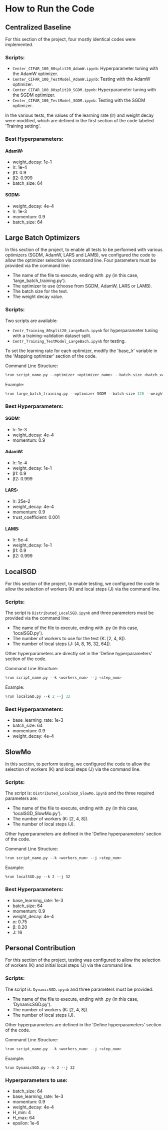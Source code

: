 # How to Run the Code
## Centralized Baseline
For this section of the project, four mostly identical codes were implemented.

### **Scripts**:
- `Center_CIFAR_100_80split20_AdamW.ipynb`: Hyperparameter tuning with the AdamW optimizer.
- `Center_CIFAR_100_TestModel_AdamW.ipynb`: Testing with the AdamW optimizer.
- `Center_CIFAR_100_80split20_SGDM.ipynb`: Hyperparameter tuning with the SGDM optimizer.
- `Center_CIFAR_100_TestModel_SGDM.ipynb`: Testing with the SGDM optimizer.


In the various tests, the values of the learning rate (lr) and weight decay were modified, which are defined in the first section of the code labeled 'Training setting'.

### Best Hyperparameters:
#### AdamW:
- weight_decay: 1e-1
- lr: 1e-4
- β1: 0.9
- β2: 0.999
- batch_size: 64
#### SGDM:
- weight_decay: 4e-4
- lr: 1e-3
- momentum: 0.9
- batch_size: 64

## Large Batch Optimizers
In this section of the project, to enable all tests to be performed with various optimizers (SGDM, AdamW, LARS and LAMB), we configured the code to allow the optimizer selection via command line. Four parameters must be provided via the command line:

- The name of the file to execute, ending with .py (in this case, 'large_batch_training.py').
- The optimizer to use (choose from SGDM, AdamW, LARS or LAMB).
- The batch size for the test.
- The weight decay value.

### **Scripts**:
Two scripts are available:

- `Centr_Training_80split20_LargeBach.ipynb` for hyperparameter tuning with a training-validation dataset split.
- `Centr_Training_TestModel_LargeBach.ipynb` for testing.

To set the learning rate for each optimizer, modify the 'base_lr' variable in the 'Mapping optimizer' section of the code.

Command Line Structure:
``` python
%run script_name.py --optimizer <optimizer_name> --batch-size <batch_value> --weight-decay <weight_decay_value>
```

Example:
``` python
%run large_batch_training.py --optimizer SGDM --batch-size 128 --weight-decay 4e-4
```

### Best Hyperparameters:
#### SGDM:
- lr: 1e-3
- weight_decay: 4e-4
- momentum: 0.9
#### AdamW:
- lr: 1e-4
- weight_decay: 1e-1
- β1: 0.9
- β2: 0.999
#### LARS:
- lr: 25e-2
- weight_decay: 4e-4
- momentum: 0.9
- trust_coefficient: 0.001
#### LAMB:
- lr: 5e-4
- weight_decay: 1e-1
- β1: 0.9
- β2: 0.999
## LocalSGD
For this section of the project, to enable testing, we configured the code to allow the selection of workers (K) and local steps (J) via the command line.
### **Scripts**:
The script is 
`Distributed_LocalSGD.ipynb` and three parameters must be provided via the command line:

- The name of the file to execute, ending with .py (in this case, 'localSGD.py').
- The number of workers to use for the test (K: [2, 4, 8]).
- The number of local steps (J: [4, 8, 16, 32, 64]).

Other hyperparameters are directly set in the 'Define hyperparameters' section of the code.

Command Line Structure:
```python
%run script_name.py --k <workers_num> --j <step_num>
```
Example:
```python
%run localSGD.py --k 2 --j 32
```
### Best Hyperparameters:
- base_learning_rate: 1e-3
- batch_size: 64
- momentum: 0.9
- weight_decay: 4e-4
## SlowMo
In this section, to perform testing, we configured the code to allow the selection of workers (K) and local steps (J) via the command line. 
### **Scripts**:
The script is:
`Distributed_LocalSGD_SlowMo.ipynb` and the three required parameters are:

- The name of the file to execute, ending with .py (in this case, 'localSGD_SlowMo.py').
- The number of workers (K: [2, 4, 8]).
- The number of local steps (J).

Other hyperparameters are defined in the 'Define hyperparameters' section of the code.

Command Line Structure:
```python
%run script_name.py --k <workers_num> --j <step_num>
```
Example:
```
%run localSGD.py --k 2 --j 32
```
### Best Hyperparameters:
- base_learning_rate: 1e-3
- batch_size: 64
- momentum: 0.9
- weight_decay: 4e-4
- α: 0.75
- β: 0.20
- J: 16
## Personal Contribution
For this section of the project, testing was configured to allow the selection of workers (K) and initial local steps (J) via the command line. 
### **Scripts**:
The script is:
`DynamicSGD.ipynb` and three parameters must be provided:

- The name of the file to execute, ending with .py (in this case, 'DynamicSGD.py').
- The number of workers (K: [2, 4, 8]).
- The number of local steps (J).

Other hyperparameters are defined in the 'Define hyperparameters' section of the code.

Command Line Structure:
``` python
%run script_name.py --k <workers_num> --j <step_num>
```

Example:
```
%run DynamicSGD.py --k 2 --j 32
```
### Hyperparameters to use:
- batch_size: 64
- base_learning_rate: 1e-3
- momentum: 0.9
- weight_decay: 4e-4
- H_min: 4
- H_max: 64
- epsilon: 1e-6


